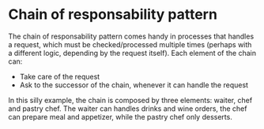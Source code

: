 # Chain of responsability pattern

The chain of responsability pattern comes handy in processes that handles a request, which must be checked/processed
multiple times (perhaps with a different logic, depending by the request itself).
Each element of the chain can:

- Take care of the request
- Ask to the successor of the chain, whenever it can handle the request

In this silly example, the chain is composed by three elements: waiter, chef and pastry chef.
The waiter can handles drinks and wine orders, the chef can prepare meal and appetizer, while the pastry chef only desserts.
